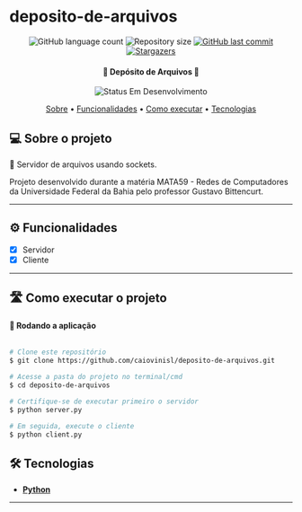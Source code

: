 # deposito-de-arquivos

<p align="center">
  <img alt="GitHub language count" src="https://img.shields.io/github/languages/count/caiovinisl/deposito-de-arquivos?color=%2304D361">

  <img alt="Repository size" src="https://img.shields.io/github/repo-size/caiovinisl/deposito-de-arquivos">
  
  <a href="https://github.com/caiovinisl/metodos-hashing/commits/main">
    <img alt="GitHub last commit" src="https://img.shields.io/github/last-commit/caiovinisl/deposito-de-arquivos">
  </a>
   
   <a href="https://github.com/caiovinisl/metodos-hashing/stargazers">
    <img alt="Stargazers" src="https://img.shields.io/github/stars/caiovinisl/deposito-de-arquivos?style=social">
  </a>
  
 
</p>

<h4 align="center"> 
	🚧 Depósito de Arquivos 🚧
</h4>

<p align="center">
	<img alt="Status Em Desenvolvimento" src="https://img.shields.io/badge/STATUS-EM%20DESENVOLVIMENTO-green">
	<!-- <img alt="Status Concluído" src="https://img.shields.io/badge/STATUS-CONCLU%C3%8DDO-brightgreen"> -->
</p>

<p align="center">
 <a href="#-sobre-o-projeto">Sobre</a> •
 <a href="#-funcionalidades">Funcionalidades</a> •
 <a href="#-como-executar-o-projeto">Como executar</a> • 
 <a href="#-tecnologias">Tecnologias</a>
</p>

## 💻 Sobre o projeto

📄 Servidor de arquivos usando sockets.

Projeto desenvolvido durante a matéria MATA59 - Redes de Computadores da Universidade Federal da Bahia pelo professor Gustavo Bittencurt.

---

## ⚙️ Funcionalidades

- [x] Servidor
- [x] Cliente

---

## 🛣️ Como executar o projeto

#### 🎲 Rodando a aplicação

```bash

# Clone este repositório
$ git clone https://github.com/caiovinisl/deposito-de-arquivos.git

# Acesse a pasta do projeto no terminal/cmd
$ cd deposito-de-arquivos

# Certifique-se de executar primeiro o servidor
$ python server.py

# Em seguida, execute o cliente
$ python client.py

```

## 🛠 Tecnologias

- **[Python](https://www.python.org/)**

---
